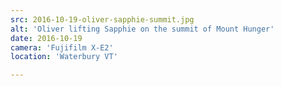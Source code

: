 ```yaml
---
src: 2016-10-19-oliver-sapphie-summit.jpg
alt: 'Oliver lifting Sapphie on the summit of Mount Hunger'
date: 2016-10-19
camera: 'Fujifilm X-E2'
location: 'Waterbury VT'

---
```

